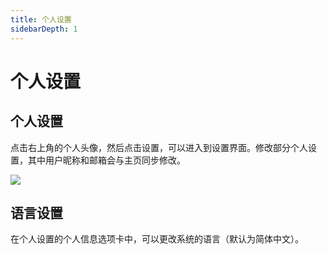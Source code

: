 ```yaml
---
title: 个人设置
sidebarDepth: 1
---
```


# 个人设置

## 个人设置

点击右上角的个人头像，然后点击设置，可以进入到设置界面。修改部分个人设置，其中用户昵称和邮箱会与主页同步修改。

![](https://static.tamersunion.net/wp-content/uploads/2020021516421321.png)

## 语言设置

在个人设置的个人信息选项卡中，可以更改系统的语言（默认为简体中文）。